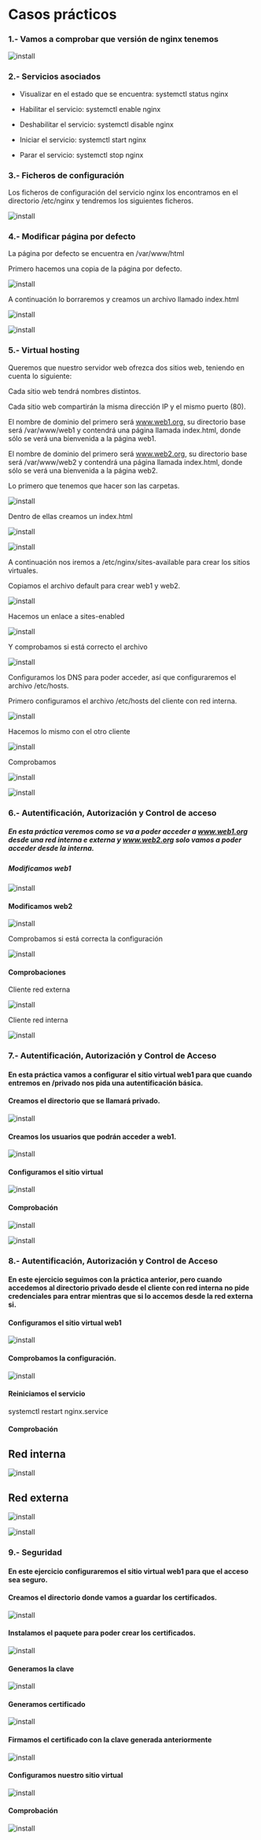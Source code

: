 # Casos prácticos

### 1.- Vamos a comprobar que versión de nginx tenemos

![install](/imagenes/version.png)

### 2.- Servicios asociados

- Visualizar en el estado que se encuentra: systemctl status nginx

- Habilitar el servicio: systemctl enable nginx

- Deshabilitar el servicio: systemctl disable nginx

- Iniciar el servicio: systemctl start nginx

- Parar el servicio: systemctl stop nginx

### 3.- Ficheros de configuración

Los ficheros de configuración del servicio nginx los encontramos en el directorio /etc/nginx y tendremos los siguientes ficheros.

![install](/imagenes/ficheros.PNG)

### 4.- Modificar página por defecto 

La página por defecto se encuentra en /var/www/html

Primero hacemos una copia de la página por defecto.

![install](/imagenes/copia.png)

A continuación lo borraremos y creamos un archivo llamado index.html

![install](/imagenes/index.png)

![install](/imagenes/modificado.png)

### 5.- Virtual hosting

Queremos que nuestro servidor web ofrezca dos sitios web, teniendo en cuenta lo siguiente:

Cada sitio web tendrá nombres distintos.

Cada sitio web compartirán la misma dirección IP y el mismo puerto (80).

El nombre de dominio del primero será www.web1.org, su directorio base será /var/www/web1 y contendrá una página llamada index.html, donde sólo se verá una bienvenida a la página web1.

El nombre de dominio del primero será www.web2.org, su directorio base será /var/www/web2 y contendrá una página llamada index.html, donde sólo se verá una bienvenida a la página web2.

Lo primero que tenemos que hacer son las carpetas.

![install](/imagenes/carpetas.png)

Dentro de ellas creamos un index.html

![install](/imagenes/pagina1.png)

![install](/imagenes/pagina2.png)

A continuación nos iremos a /etc/nginx/sites-available para crear los sitios virtuales.

Copiamos el archivo default para crear web1 y web2.

![install](/imagenes/sitio-virtual.png)

Hacemos un enlace a sites-enabled

![install](/imagenes/enlace.png)

Y comprobamos si está correcto el archivo

![install](/imagenes/comprobar.png)

Configuramos los DNS para poder acceder, así que configuraremos el archivo /etc/hosts.

Primero configuramos el archivo /etc/hosts del cliente con red interna.

![install](/imagenes/hosts-cliente.png)

Hacemos lo mismo con el otro cliente 

![install](/imagenes/hosts-cliente2.png)

Comprobamos

![install](/imagenes/cliente.png)

![install](/imagenes/comprobacion2.png)


### 6.- Autentificación, Autorización y Control de acceso

##### En esta práctica veremos como se va a poder acceder a www.web1.org desde una red interna e externa y www.web2.org solo vamos a poder acceder desde la interna.

##### Modificamos web1

![install](/imagenes/web1.png)

#### Modificamos web2

![install](/imagenes/web2.png)

Comprobamos si está correcta la configuración

![install](/imagenes/comp.png)

#### Comprobaciones

Cliente red externa

![install](/imagenes/externa.png)

Cliente red interna

![install](/imagenes/interna.png)


### 7.- Autentificación, Autorización y Control de Acceso

#### En esta práctica vamos a configurar el sitio virtual web1 para que cuando entremos en /privado nos pida una autentificación básica.

#### Creamos el directorio que se llamará privado.

![install](/imagenes/crear-privado.PNG)

#### Creamos los usuarios que podrán acceder a web1.

![install](/imagenes/pablo.PNG)

#### Configuramos el sitio virtual

![install](/imagenes/privado.PNG)

#### Comprobación

![install](/imagenes/comp-privado.PNG)

![install](/imagenes/comp-privado2.PNG)


### 8.- Autentificación, Autorización y Control de Acceso

#### En este ejercicio seguimos con la práctica anterior, pero cuando accedemos al directorio privado desde el cliente con red interna no pide credenciales para entrar mientras que si lo accemos desde la red externa si.

#### Configuramos el sitio virtual web1

![install](/imagenes/privado-virtual.PNG)

#### Comprobamos la configuración.

![install](/imagenes/nginx-t.PNG)

#### Reiniciamos el servicio

systemctl restart nginx.service

#### Comprobación

## Red interna

![install](/imagenes/comp-interna.PNG)

## Red externa

![install](/imagenes/comp-privado3.PNG)

![install](/imagenes/comp-privado4.PNG)

### 9.- Seguridad

#### En este ejercicio configuraremos el sitio virtual web1 para que el acceso sea seguro.

#### Creamos el directorio donde vamos a guardar los certificados.

![install](/imagenes/directorio.PNG)

#### Instalamos el paquete para poder crear los certificados.

![install](/imagenes/paquete.PNG)

#### Generamos la clave

![install](/imagenes/generar1.PNG)

#### Generamos certificado

![install](/imagenes/certificado1.PNG)

#### Firmamos el certificado con la clave generada anteriormente

![install](/imagenes/firmar1.PNG)

#### Configuramos nuestro sitio virtual

![install](/imagenes/virtual2.PNG)

#### Comprobación

![install](/imagenes/seguridad1.PNG)














